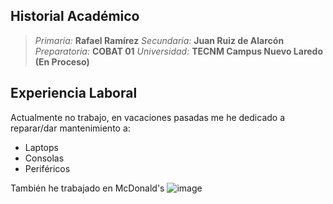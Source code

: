 ## Historial Académico
>*Primaria:* **Rafael Ramírez**
>*Secundaria:* **Juan Ruiz de Alarcón**
>*Preparatoria:* **COBAT 01**
>*Universidad:* **TECNM Campus Nuevo Laredo (En Proceso)**

## Experiencia Laboral
Actualmente no trabajo, en vacaciones pasadas me he dedicado a reparar/dar mantenimiento a: 
* Laptops
* Consolas
* Periféricos

También he trabajado en McDonald's ![image](https://upload.wikimedia.org/wikipedia/commons/thumb/4/4b/McDonald%27s_logo.svg/220px-McDonald%27s_logo.svg.png)